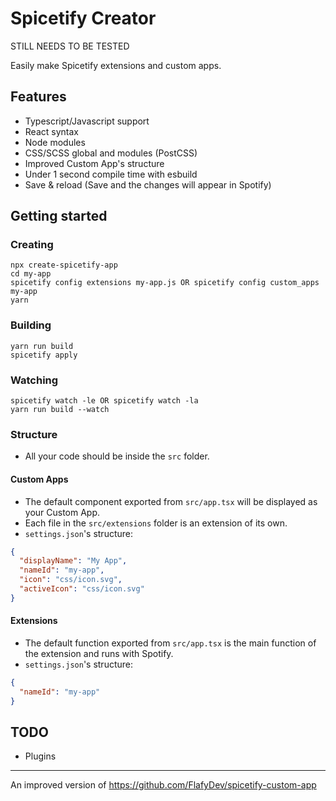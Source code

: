 # Spicetify Creator
STILL NEEDS TO BE TESTED

Easily make Spicetify extensions and custom apps.

## Features
- Typescript/Javascript support
- React syntax
- Node modules
- CSS/SCSS global and modules (PostCSS)
- Improved Custom App's structure 
- Under 1 second compile time with esbuild
- Save & reload (Save and the changes will appear in Spotify)

## Getting started

### Creating
```
npx create-spicetify-app
cd my-app
spicetify config extensions my-app.js OR spicetify config custom_apps my-app
yarn
```
### Building
```
yarn run build
spicetify apply
```
### Watching
```
spicetify watch -le OR spicetify watch -la
yarn run build --watch
```

### Structure
- All your code should be inside the `src` folder.  

#### Custom Apps
- The default component exported from `src/app.tsx` will be displayed as your Custom App.  
- Each file in the `src/extensions` folder is an extension of its own.  
- `settings.json`'s structure:
```json
{
  "displayName": "My App",
  "nameId": "my-app",
  "icon": "css/icon.svg",  
  "activeIcon": "css/icon.svg"  
}
```
#### Extensions
- The default function exported from `src/app.tsx` is the main function of the extension and runs with Spotify.
- `settings.json`'s structure:
```json
{
  "nameId": "my-app"
}
```

## TODO
- Plugins

---
An improved version of https://github.com/FlafyDev/spicetify-custom-app

